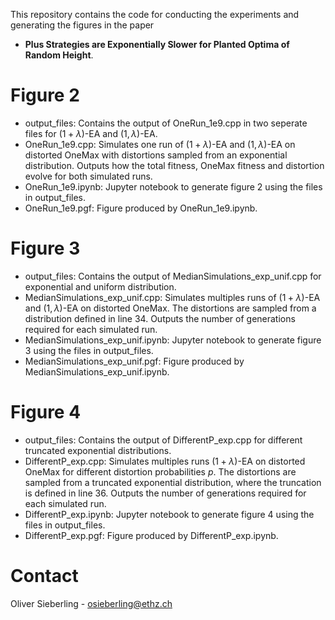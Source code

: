 This repository contains the code for conducting the experiments and generating the figures in the paper 
- **Plus Strategies are Exponentially Slower for Planted Optima of Random Height**.
  
# Figure 2
- output_files: Contains the output of OneRun_1e9.cpp in two seperate files for $(1+\lambda)$-EA and $(1,\lambda)$-EA.
- OneRun_1e9.cpp: Simulates one run of $(1+\lambda)$-EA and $(1,\lambda)$-EA on distorted OneMax with distortions sampled from an exponential distribution. Outputs how the total fitness, OneMax fitness and distortion evolve for both simulated runs.
- OneRun_1e9.ipynb: Jupyter notebook to generate figure 2 using the files in output_files.
- OneRun_1e9.pgf: Figure produced by OneRun_1e9.ipynb.

# Figure 3
- output_files: Contains the output of MedianSimulations_exp_unif.cpp for exponential and uniform distribution.
- MedianSimulations_exp_unif.cpp: Simulates multiples runs of $(1+\lambda)$-EA and $(1,\lambda)$-EA on distorted OneMax. The distortions are sampled from a distribution defined in line 34. Outputs the number of generations required for each simulated run.
- MedianSimulations_exp_unif.ipynb: Jupyter notebook to generate figure 3 using the files in output_files.
- MedianSimulations_exp_unif.pgf: Figure produced by MedianSimulations_exp_unif.ipynb.

# Figure 4
- output_files: Contains the output of DifferentP_exp.cpp for different truncated exponential distributions.
- DifferentP_exp.cpp: Simulates multiples runs $(1+\lambda)$-EA on distorted OneMax for different distortion probabilities $p$. The distortions are sampled from a truncated exponential distribution, where the truncation is defined in line 36. Outputs the number of generations required for each simulated run.
- DifferentP_exp.ipynb: Jupyter notebook to generate figure 4 using the files in output_files.
- DifferentP_exp.pgf: Figure produced by DifferentP_exp.ipynb.

# Contact
Oliver Sieberling - osieberling@ethz.ch
